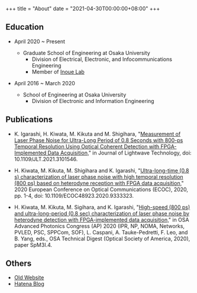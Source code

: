 +++
title = "About"
date = "2021-04-30T00:00:00+08:00"
+++

## Education

- April 2020 ~ Present
  - Graduate School of Engineering at Osaka University
    - Division of Electrical, Electronic, and Infocommunications Engineering
    - Member of [Inoue Lab](http://www1b.comm.eng.osaka-u.ac.jp)

- April 2016 ~ March 2020
  - School of Engineering at Osaka University
    - Division of Electronic and Information Engineering

## Publications

- K. Igarashi, H. Kiwata, M. Kikuta and M. Shigihara, "[Measurement of Laser Phase Noise for Ultra-Long Period of 0.8 Seconds with 800-ps Temporal Resolution Using Optical Coherent Detection with FPGA-Implemented Data Acquisition,](https://ieeexplore.ieee.org/abstract/document/9506889)" in Journal of Lightwave Technology, doi: 10.1109/JLT.2021.3101546.

- H. Kiwata, M. Kikuta, M. Shigihara and K. Igarashi, "[Ultra-long-time (0.8 s) characterization of laser phase noise with high temporal resolution (800 ps) based on heterodyne reception with FPGA data acquisition,](https://ieeexplore.ieee.org/document/9333323)" 2020 European Conference on Optical Communications (ECOC), 2020, pp. 1-4, doi: 10.1109/ECOC48923.2020.9333323.

- H. Kiwata, M. Kikuta, M. Sigihara, and K. Igarashi, "[High-speed (800 ps) and ultra-long-period (0.8 sec) characterization of laser phase noise by heterodyne detection with FPGA-implemented data acquisition,](https://www.osapublishing.org/abstract.cfm?uri=SPPCom-2020-SpM3I.4)" in OSA Advanced Photonics Congress (AP) 2020 (IPR, NP, NOMA, Networks, PVLED, PSC, SPPCom, SOF), L. Caspani, A. Tauke-Pedretti, F. Leo, and B. Yang, eds., OSA Technical Digest (Optical Society of America, 2020), paper SpM3I.4.

## Others

- [Old Website](https://dilmnqvovpnmlib.github.io/dilmnqvovpnmlib/)
- [Hatena Blog](https://dilmnqvo.hatenablog.com/)
